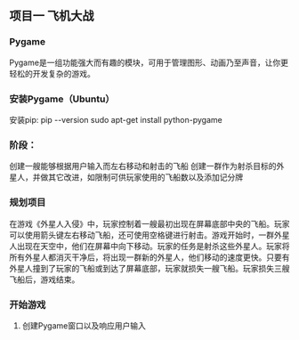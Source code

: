 ## 项目一 飞机大战
### Pygame
Pygame是一组功能强大而有趣的模块，可用于管理图形、动画乃至声音，让你更轻松的开发复杂的游戏。

### 安装Pygame（Ubuntu）
安装pip:
pip --version
sudo apt-get install python-pygame

### 阶段：
创建一艘能够根据用户输入而左右移动和射击的飞船
创建一群作为射杀目标的外星人，并做其它改进，如限制可供玩家使用的飞船数以及添加记分牌

### 规划项目
在游戏《外星人入侵》中，玩家控制着一艘最初出现在屏幕底部中央的飞船。玩家可以使用箭头键左右移动飞船，还可使用空格键进行射击。游戏开始时，一群外星人出现在天空中，他们在屏幕中向下移动。玩家的任务是射杀这些外星人。玩家将所有外星人都消灭干净后，将出现一群新的外星人，他们移动的速度更快。只要有外星人撞到了玩家的飞船或到达了屏幕底部，玩家就损失一艘飞船。玩家损失三艘飞船后，游戏结束。

### 开始游戏
1. 创建Pygame窗口以及响应用户输入